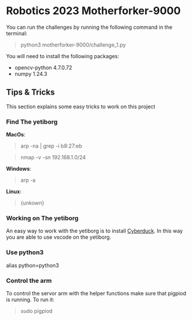 # Robotics 2023 Motherforker-9000

You can run the challenges by running the following command in the terminal:

> python3 motherforker-9000/challenge_1.py

You will need to install the following packages:

- opencv-python 4.7.0.72
- numpy 1.24.3

## Tips & Tricks

This section explains some easy tricks to work on this project

### Find The yetiborg

**MacOs**:

> arp -na | grep -i b8:27:eb

> nmap -v -sn 192.168.1.0/24

**Windows**:

> arp -a

**Linux**:

> {unkown}

### Working on The yetiborg

An easy way to work with the yetiborg is to install [Cyberduck](https://cyberduck.io/). In this way you are able to use vscode on the yetiborg.

### Use python3

alias python=python3

### Control the arm

To control the servor arm with the helper functions make sure that pigpiod is running.
To run it:

> sudo pigpiod
